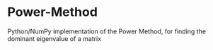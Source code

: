 # Power-Method
Python/NumPy implementation of the Power Method, for finding the dominant eigenvalue of a matrix
